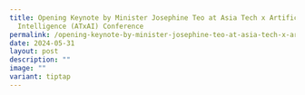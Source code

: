 ```yaml
---
title: Opening Keynote by Minister Josephine Teo at Asia Tech x Artificial
  Intelligence (ATxAI) Conference
permalink: /opening-keynote-by-minister-josephine-teo-at-asia-tech-x-artificial-intelligence-atxai-conference/
date: 2024-05-31
layout: post
description: ""
image: ""
variant: tiptap
---
```

